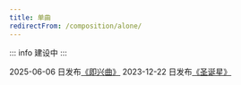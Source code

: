 ```yaml
---
title: 单曲
redirectFrom: /composition/alone/
---
```


::: info 建设中
:::

2025-06-06 日发布[《即兴曲》](/composition/alone/Improvisation)
2023-12-22 日发布[《圣诞星》](/composition/alone/ChristmasStar)